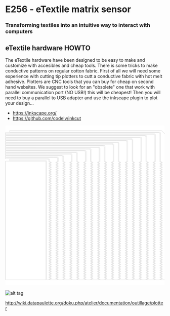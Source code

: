 # E256 - eTextile matrix sensor
### Transforming textiles into an intuitive way to interact with computers
## eTextile hardware HOWTO

The eTextile hardware have been designed to be easy to make and customize with accesibles and cheap tools.
There is some tricks to make conductive patterns on regular cotton fabric.
First of all we will need some experience with cutting tip plotters to cutt a conductive fabric with hot melt adhesive.
Plotters are CNC tools that you can buy for cheap on second hand websites.
We suggest to look for an "obsolete" one that work with parallel communication port (NO USB!) this will be cheapest!
Then you will need to buy a parallel to USB adapter and use the inkscape plugin to plot your design... 

- https://inkscape.org/
- https://github.com/codelv/inkcut

![Alt text](./E256_path.svg)

![alt tag](https://farm1.staticflickr.com/789/40837526952_12d6bf42cf_z_d.jpg)

http://wiki.datapaulette.org/doku.php/atelier/documentation/outillage/plotter

